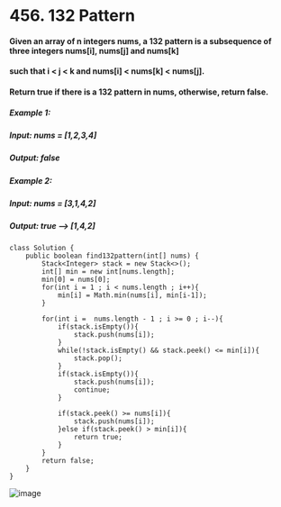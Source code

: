 # 456. 132 Pattern

#### Given an array of n integers nums, a 132 pattern is a subsequence of three integers nums[i], nums[j] and nums[k]
#### such that i < j < k and nums[i] < nums[k] < nums[j].
#### Return true if there is a 132 pattern in nums, otherwise, return false.


##### Example 1:
#####    Input: nums = [1,2,3,4]
#####    Output: false
##### Example 2: 
#####    Input: nums = [3,1,4,2]
#####    Output: true --> [1,4,2]


```
class Solution {
    public boolean find132pattern(int[] nums) {
        Stack<Integer> stack = new Stack<>();
        int[] min = new int[nums.length];
        min[0] = nums[0];
        for(int i = 1 ; i < nums.length ; i++){
            min[i] = Math.min(nums[i], min[i-1]);
        }

        for(int i =  nums.length - 1 ; i >= 0 ; i--){
            if(stack.isEmpty()){
                stack.push(nums[i]);
            }
            while(!stack.isEmpty() && stack.peek() <= min[i]){
                stack.pop();
            }
            if(stack.isEmpty()){
                stack.push(nums[i]);
                continue;
            }

            if(stack.peek() >= nums[i]){
                stack.push(nums[i]);
            }else if(stack.peek() > min[i]){
                return true;
            }
        }
        return false;
    }
}
```
![image](https://user-images.githubusercontent.com/97871497/197135133-6b5f6392-e5c3-4335-aa70-44dce4d1ba94.png)
